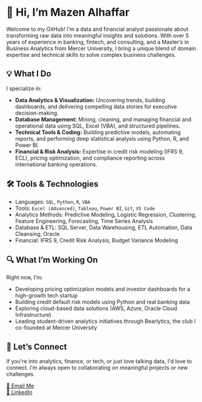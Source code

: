 # 👋 Hi, I’m Mazen Alhaffar

Welcome to my GitHub! I'm a data and financial analyst passionate about transforming raw data into meaningful insights and solutions. With over 5 years of experience in banking, fintech, and consulting, and a Master’s in Business Analytics from Mercer University, I bring a unique blend of domain expertise and technical skills to solve complex business challenges.

## 💡 What I Do
I specialize in:
- **Data Analytics & Visualization:** Uncovering trends, building dashboards, and delivering compelling data stories for executive decision-making.
- **Database Management:** Mining, cleaning, and managing financial and operational data using SQL, Excel (VBA), and structured pipelines.
- **Technical Tools & Coding:** Building predictive models, automating reports, and performing deep statistical analysis using Python, R, and Power BI.
- **Financial & Risk Analysis:** Expertise in credit risk modeling (IFRS 9, ECL), pricing optimization, and compliance reporting across international banking operations.

## 🛠️ Tools & Technologies
- Languages: `SQL`, `Python`, `R`, `VBA`
- Tools: `Excel (Advanced)`, `Tableau`, `Power BI`, `Git`, `VS Code`
- Analytics Methods: Predictive Modeling, Logistic Regression, Clustering, Feature Engineering, Forecasting, Time Series Analysis
- Database & ETL: SQL Server, Data Warehousing, ETL Automation, Data Cleansing, Oracle
- Financial: IFRS 9, Credit Risk Analysis, Budget Variance Modeling

## 🔍 What I’m Working On
Right now, I’m:
- Developing pricing optimization models and investor dashboards for a high-growth tech startup
- Building credit default risk models using Python and real banking data
- Exploring cloud-based data solutions (AWS, Azure, Oracle Cloud Infrastructure)
- Leading student-driven analytics initiatives through Bearlytics, the club I co-founded at Mercer University

## 🚀 Let’s Connect
If you're into analytics, finance, or tech, or just love talking data, I'd love to connect. I'm always open to collaborating on meaningful projects or new challenges.

[📧 Email Me](mailto:mazenalhaffar6@gmail.com)  
[💼 LinkedIn](https://www.linkedin.com/in/mazen-alhaffar)  
